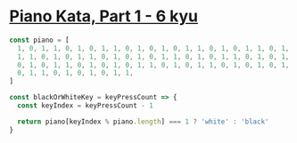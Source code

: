 # [Piano Kata, Part 1 - 6 kyu](https://www.codewars.com/kata/589273272fab865136000108)

```javascript
const piano = [
  1, 0, 1, 1, 0, 1, 0, 1, 1, 0, 1, 0, 1, 0, 1, 1, 0, 1, 0, 1, 1, 0, 1, 0, 1, 0,
  1, 1, 0, 1, 0, 1, 1, 0, 1, 0, 1, 0, 1, 1, 0, 1, 0, 1, 1, 0, 1, 0, 1, 0, 1, 1,
  0, 1, 0, 1, 1, 0, 1, 0, 1, 0, 1, 1, 0, 1, 0, 1, 1, 0, 1, 0, 1, 0, 1, 1, 0, 1,
  0, 1, 1, 0, 1, 0, 1, 0, 1, 1,
]

const blackOrWhiteKey = keyPressCount => {
  const keyIndex = keyPressCount - 1

  return piano[keyIndex % piano.length] === 1 ? 'white' : 'black'
}
```
